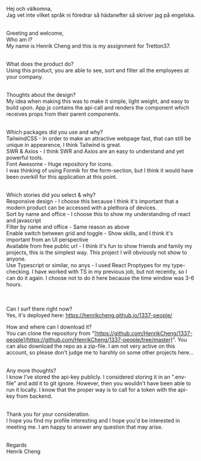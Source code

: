 Hej och välkomna,<br/>
Jag vet inte vilket språk ni föredrar så hädanefter så skriver jag på engelska.<br/><br/>

Greeting and welcome,<br/>
Who am I?<br/>
My name is Henrik Cheng and this is my assignment for Tretton37.<br/><br/>

What does the product do?<br/>
Using this product, you are able to see, sort and filter all the employees at your company.<br/><br/>

Thoughts about the design?<br/>
My idea when making this was to make it simple, light weight, and easy to build upon. App.js contains the api-call and renders the component which receives props from their parent components.<br/><br/>

Which packages did you use and why?<br/>
TailwindCSS - In order to make an attractive webpage fast, that can still be unique in appearence, I think Tailwind is great.<br/>
SWR & Axios - I think SWR and Axios are an easy to understand and yet powerful tools.<br/>
Font Awesome - Huge repository for icons.<br/>
I was thinking of using Formik for the form-section, but I think it would have been overkill for this application at this point.<br/><br/>

Which stories did you select & why?<br/>
Responsive design - I choose this because I think it's important that a modern product can be accessed with a plethora of devices.<br/>
Sort by name and office - I choose this to show my understanding of react and javascript<br/>
Filter by name and office - Same reason as above<br/>
Enable switch between grid and toggle - Show skills, and I think it's important from an UI perspective<br/>
Available from free public url - I think it's fun to show friends and family my projects, this is the simplest way. This project I will obviously not show to anyone.<br/>
Use Typescript or similar, no anys - I used React Proptypes for my type-checking. I have worked with TS in my previous job, but not recently, so I can do it again. I choose not to do it here because the time window was 3-6 hours.<br/><br/><br/>

Can I surf there right now?<br/>
Yes, it's deployed here: https://henrikcheng.github.io/1337-people/<br/>

How and where can I download it?<br/>
You can clone the repository from "[https://github.com/HenrikCheng/1337-people](https://github.com/HenrikCheng/1337-people/tree/master)". You can also download the repo as a zip-file. I am not very active on this account, so please don't judge me to harshly on some other projects here...<br/><br/>

Any more thoughts?<br/>
I know I've stored the api-key publicly. I considered storing it in an ".env-file" and add it to git ignore. However, then you wouldn't have been able to run it locally. I know that the proper way is to call for a token with the api-key from backend. <br/><br/>

Thank you for your consideration.<br/>
I hope you find my profile interesting and I hope you'd be interested in meeting me. I am happy to answer any question that may arise.<br/><br/>

Regards<br/>
Henrik Cheng

